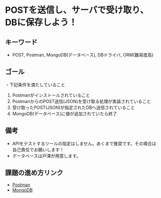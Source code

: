 # POSTを送信し、サーバで受け取り、DBに保存しよう！  
## キーワード
- POST, Postman, MongoDB(データベース), DBドライバ, ORM(難易度高)  

## ゴール
・下記条件を満たしていること  
1. Postmanがインストールされていること  
2. PostmanからのPOST送信(JSON)を受け取る処理が実装されていること  
3. 受け取ったPOST(JSON)が指定されたDBへ送信されていること  
4. MongoDB(データベース)に値が追加されていたら終了   

## 備考
- APIをテストするツールの指定はしません。あくまで推奨です。その場合は自己責任でお願いします！  
- データベースは戸澤が用意します。

## 課題の進め方リンク
- [Postman](/Postman.md)
- [MongoDB](/MongoDB.md)